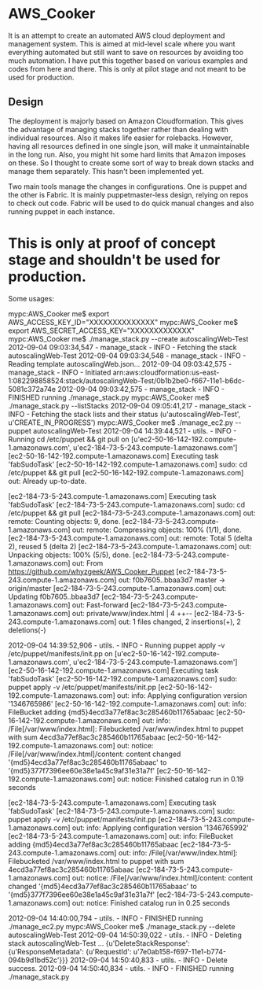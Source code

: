AWS_Cooker
==========

It is an attempt to create an automated AWS cloud deployment and management system. This is aimed at mid-level scale where you want everything automated but still want to save on resources by avoiding too much automation. I have put this together based on various examples and codes from here and there. This is only at pilot stage and not meant to be used for production.

## Design

The deployment is majorly based on Amazon Cloudformation. This gives the advantage of managing stacks together rather than dealing with individual resources. Also it makes life easier for rolebacks. However, having all resources defined in one single json, will make it unmaintainable in the long run. Also, you might hit some hard limits that Amazon imposes on these. So I thought to create some sort of way to break down stacks and manage them separately. This hasn't been implemented yet.

Two main tools manage the changes in configurations. One is puppet and the other is Fabric. It is mainly puppetmaster-less design, relying on repos to check out code. Fabric will be used to do quick manual changes and also running puppet in each instance.


# This is only at proof of concept stage and shouldn't be used for production.

Some usages:

mypc:AWS_Cooker me$ export AWS_ACCESS_KEY_ID="XXXXXXXXXXXXXX"
mypc:AWS_Cooker me$ export AWS_SECRET_ACCESS_KEY="XXXXXXXXXXXXX"
mypc:AWS_Cooker me$ ./manage_stack.py --create autoscalingWeb-Test
2012-09-04 09:03:34,547 - manage_stack - INFO - Fetching the stack autoscalingWeb-Test
2012-09-04 09:03:34,548 - manage_stack - INFO - Reading template autoscalingWeb.json...
2012-09-04 09:03:42,575 - manage_stack - INFO - Initiated arn:aws:cloudformation:us-east-1:082298858524:stack/autoscalingWeb-Test/0b1b2be0-f667-11e1-b6dc-5081c372a74e
2012-09-04 09:03:42,575 - manage_stack - INFO - FINISHED running ./manage_stack.py
mypc:AWS_Cooker me$ ./manage_stack.py --listStacks
2012-09-04 09:05:41,217 - manage_stack - INFO - Fetching the stack lists and their status
(u'autoscalingWeb-Test', u'CREATE_IN_PROGRESS')
mypc:AWS_Cooker me$ ./manage_ec2.py --puppet autoscalingWeb-Test
2012-09-04 14:39:44,521 - utils. - INFO - Running cd /etc/puppet && git pull on [u'ec2-50-16-142-192.compute-1.amazonaws.com', u'ec2-184-73-5-243.compute-1.amazonaws.com']
[ec2-50-16-142-192.compute-1.amazonaws.com] Executing task 'fabSudoTask'
[ec2-50-16-142-192.compute-1.amazonaws.com] sudo: cd /etc/puppet && git pull
[ec2-50-16-142-192.compute-1.amazonaws.com] out: Already up-to-date.

[ec2-184-73-5-243.compute-1.amazonaws.com] Executing task 'fabSudoTask'
[ec2-184-73-5-243.compute-1.amazonaws.com] sudo: cd /etc/puppet && git pull
[ec2-184-73-5-243.compute-1.amazonaws.com] out: remote: Counting objects: 9, done.
[ec2-184-73-5-243.compute-1.amazonaws.com] out: remote: Compressing objects: 100% (1/1), done.
[ec2-184-73-5-243.compute-1.amazonaws.com] out: remote: Total 5 (delta 2), reused 5 (delta 2)
[ec2-184-73-5-243.compute-1.amazonaws.com] out: Unpacking objects: 100% (5/5), done.
[ec2-184-73-5-243.compute-1.amazonaws.com] out: From https://github.com/whyzgeek/AWS_Cooker_Puppet
[ec2-184-73-5-243.compute-1.amazonaws.com] out:    f0b7605..bbaa3d7  master     -> origin/master
[ec2-184-73-5-243.compute-1.amazonaws.com] out: Updating f0b7605..bbaa3d7
[ec2-184-73-5-243.compute-1.amazonaws.com] out: Fast-forward
[ec2-184-73-5-243.compute-1.amazonaws.com] out:  private/www/index.html |    4 ++--
[ec2-184-73-5-243.compute-1.amazonaws.com] out:  1 files changed, 2 insertions(+), 2 deletions(-)

2012-09-04 14:39:52,906 - utils. - INFO - Running puppet apply -v /etc/puppet/manifests/init.pp on [u'ec2-50-16-142-192.compute-1.amazonaws.com', u'ec2-184-73-5-243.compute-1.amazonaws.com']
[ec2-50-16-142-192.compute-1.amazonaws.com] Executing task 'fabSudoTask'
[ec2-50-16-142-192.compute-1.amazonaws.com] sudo: puppet apply -v /etc/puppet/manifests/init.pp
[ec2-50-16-142-192.compute-1.amazonaws.com] out: info: Applying configuration version '1346765986'
[ec2-50-16-142-192.compute-1.amazonaws.com] out: info: FileBucket adding {md5}4ecd3a77ef8ac3c285460b11765abaac
[ec2-50-16-142-192.compute-1.amazonaws.com] out: info: /File[/var/www/index.html]: Filebucketed /var/www/index.html to puppet with sum 4ecd3a77ef8ac3c285460b11765abaac
[ec2-50-16-142-192.compute-1.amazonaws.com] out: notice: /File[/var/www/index.html]/content: content changed '{md5}4ecd3a77ef8ac3c285460b11765abaac' to '{md5}377f7396ee60e38e1a45c9af31e31a7f'
[ec2-50-16-142-192.compute-1.amazonaws.com] out: notice: Finished catalog run in 0.19 seconds

[ec2-184-73-5-243.compute-1.amazonaws.com] Executing task 'fabSudoTask'
[ec2-184-73-5-243.compute-1.amazonaws.com] sudo: puppet apply -v /etc/puppet/manifests/init.pp
[ec2-184-73-5-243.compute-1.amazonaws.com] out: info: Applying configuration version '1346765992'
[ec2-184-73-5-243.compute-1.amazonaws.com] out: info: FileBucket adding {md5}4ecd3a77ef8ac3c285460b11765abaac
[ec2-184-73-5-243.compute-1.amazonaws.com] out: info: /File[/var/www/index.html]: Filebucketed /var/www/index.html to puppet with sum 4ecd3a77ef8ac3c285460b11765abaac
[ec2-184-73-5-243.compute-1.amazonaws.com] out: notice: /File[/var/www/index.html]/content: content changed '{md5}4ecd3a77ef8ac3c285460b11765abaac' to '{md5}377f7396ee60e38e1a45c9af31e31a7f'
[ec2-184-73-5-243.compute-1.amazonaws.com] out: notice: Finished catalog run in 0.25 seconds

2012-09-04 14:40:00,794 - utils. - INFO - FINISHED running ./manage_ec2.py
mypc:AWS_Cooker me$ ./manage_stack.py --delete autoscalingWeb-Test
2012-09-04 14:50:39,022 - utils. - INFO - Deleting stack autoscalingWeb-Test ...
{u'DeleteStackResponse': {u'ResponseMetadata': {u'RequestId': u'7e0ab158-f697-11e1-b774-094b9d1bd52c'}}}
2012-09-04 14:50:40,833 - utils. - INFO - Delete success.
2012-09-04 14:50:40,834 - utils. - INFO - FINISHED running ./manage_stack.py
